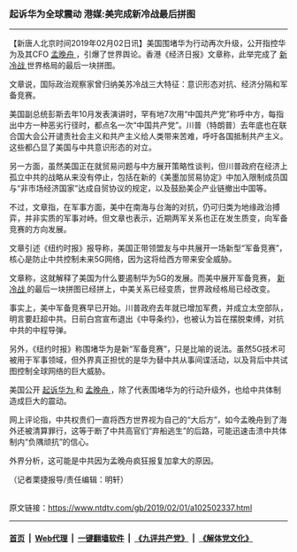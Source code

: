 ### 起诉华为全球震动 港媒:美完成新冷战最后拼图
------------------------

<div class="post_content">
 <p>
  【新唐人北京时间2019年02月02日讯】美国围堵华为行动再次升级，公开指控华为及其CFO
  <a href="https://www.ntdtv.com/gb/孟晚舟.htm">
   孟晚舟
  </a>
  ，引爆了世界舆论。香港《经济日报》文章称，此举完成了
  <a href="https://www.ntdtv.com/gb/新冷战.htm">
   新冷战
  </a>
  世界格局的最后一块拼图。
 </p>
 <p>
  文章说，国际政治观察家曾归纳美苏冷战三大特征：意识形态对抗、经济分隔和军备竞赛。
 </p>
 <p>
  美国副总统彭斯去年10月发表演讲时，罕有地7次用“中国共产党”称呼中方，每指出中方一种恶劣行径时，都点名一次“中国共产党”。川普（特朗普）去年底也在联合国大会公开谴责社会主义和共产主义给人类带来苦难，呼吁各国抵制共产主义。这些都凸显了美国与中共意识形态的对立。
 </p>
 <p>
  另一方面，虽然美国正在就贸易问题与中方展开策略性谈判，但川普政府在经济上孤立中共的战略从来没有停止，包括在新的《美墨加贸易协定》中加入限制成员国与“非市场经济国家”达成自贸协议的规定，以及鼓励美企产业链撤出中国等。
 </p>
 <p>
  不过，文章指，在军事方面，美中在南海与台海的对抗，仍可归类为地缘政治搏弈，并非实质的军事对峙。但文章也表示，近期两军关系也正在发生质变，向军备竞赛的方向发展。
 </p>
 <p>
  文章引述《纽约时报》报导称，美国正带领盟友与中共展开一场新型“军备竞赛”，核心是防止中共控制未来5G网络，因为这将给西方带来安全威胁。
 </p>
 <p>
  文章称，这就解释了美国为什么要遏制华为5G的发展。而美中展开军备竞赛，
  <a href="https://www.ntdtv.com/gb/新冷战.htm">
   新冷战
  </a>
  的最后一块拼图已经拼上，中美关系已经变质，世界政经格局已经改变。
 </p>
 <p>
  事实上，美中军备竞赛早已开始。川普政府去年就已增加军费，并成立太空部队，明言要赶超中共。日前白宫宣布退出《中导条约》，也被认为旨在摆脱束缚，对抗中共的中程导弹。
 </p>
 <p>
  另外，《纽约时报》称围堵华为是新“军备竞赛”，只是比喻的说法。虽然5G技术可被用于军事领域，但外界真正担忧的是华为替中共从事间谍活动，以及背后中共试图控制全球网络的巨大威胁。
 </p>
 <p>
  美国公开
  <a href="https://www.ntdtv.com/gb/起诉华为.htm">
   起诉华为
  </a>
  和
  <a href="https://www.ntdtv.com/gb/孟晚舟.htm">
   孟晚舟
  </a>
  ，除了代表围堵华为的行动升级外，也给中共体制造成巨大的震动。
 </p>
 <p>
  网上评论指，中共权贵们一直将西方世界视为自己的“大后方”，如今孟晚舟到了海外还被清算罪行，这等于断了中共高官们“弃船逃生”的后路，可能迅速击溃中共体制内“负隅顽抗”的信心。
 </p>
 <p>
  外界分析，这可能是中共因为孟晚舟疯狂报复加拿大的原因。
 </p>
 <p>
  （记者栗捷报导/责任编辑：明轩）
 </p>
 <div class="single_ad">
 </div>
</div>

<br/>原文链接：https://www.ntdtv.com/gb/2019/02/01/a102502337.html


------------------------
#### [首页](https://github.com/gfw-breaker/banned-news/blob/master/README.md) &nbsp;|&nbsp; [Web代理](https://github.com/labour-camp/helloworld) &nbsp;|&nbsp; [一键翻墙软件](https://github.com/gfw-breaker/nogfw/blob/master/README.md) &nbsp;|&nbsp; [《九评共产党》](https://github.com/gfw-breaker/9ping.md/blob/master/README.md#九评之一评共产党是什么) &nbsp;|&nbsp; [《解体党文化》](https://github.com/gfw-breaker/jtdwh.md/blob/master/README.md#绪论)

